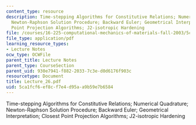 ```yaml
---
content_type: resource
description: Time-stepping Algorithms for Constitutive Relations; Numerical Quadrature;
  Newton-Raphson Solution Procedure; Backward Euler; Geometrical Interpretation; Closest
  Point Projection Algorithms; J2-isotropic Hardening
file: /courses/16-225-computational-mechanics-of-materials-fall-2003/5ca1fcf6ef8cf7e4d95aa9b59e7b6584_Lecture_26.pdf
file_type: application/pdf
learning_resource_types:
- Lecture Notes
ocw_type: OCWFile
parent_title: Lecture Notes
parent_type: CourseSection
parent_uid: 930e7941-f882-2033-7c3e-d0d6176f903c
resourcetype: Document
title: Lecture_26.pdf
uid: 5ca1fcf6-ef8c-f7e4-d95a-a9b59e7b6584
---
```

Time-stepping Algorithms for Constitutive Relations; Numerical Quadrature; Newton-Raphson Solution Procedure; Backward Euler; Geometrical Interpretation; Closest Point Projection Algorithms; J2-isotropic Hardening

